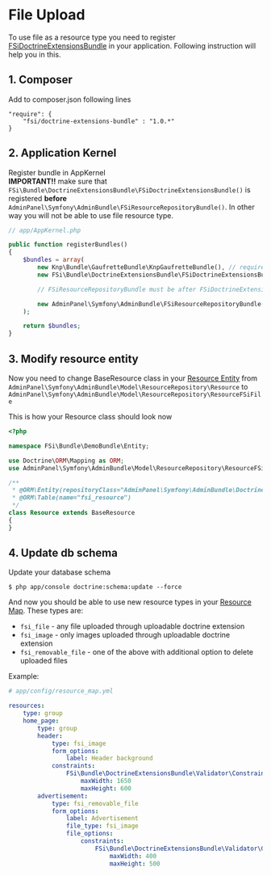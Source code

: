 # File Upload

To use file as a resource type you need to register [FSiDoctrineExtensionsBundle](https://github.com/fsi-open/doctrine-extensions-bundle)
in your application. Following instruction will help you in this.

## 1. Composer
Add to composer.json following lines

```
"require": {
    "fsi/doctrine-extensions-bundle" : "1.0.*"
}
```

## 2. Application Kernel

Register bundle in AppKernel  
**IMPORTANT!!** make sure that ``FSi\Bundle\DoctrineExtensionsBundle\FSiDoctrineExtensionsBundle()`` is registered
**before** ``AdminPanel\Symfony\AdminBundle\FSiResourceRepositoryBundle()``. In other way you will not be able
to use file resource type.

```php
// app/AppKernel.php

public function registerBundles()
{
    $bundles = array(
        new Knp\Bundle\GaufretteBundle\KnpGaufretteBundle(), // required by FSiDoctrineExtensionsBundle
        new FSi\Bundle\DoctrineExtensionsBundle\FSiDoctrineExtensionsBundle(),

        // FSiResourceRepositoryBundle must be after FSiDoctrineExtensionsBundle

        new AdminPanel\Symfony\AdminBundle\FSiResourceRepositoryBundle()
    );

    return $bundles;
}
```

## 3. Modify resource entity

Now you need to change BaseResource class in your [Resource Entity](installation.md#3-create-entity) from
``AdminPanel\Symfony\AdminBundle\Model\ResourceRepository\Resource`` to ``AdminPanel\Symfony\AdminBundle\Model\ResourceRepository\ResourceFSiFile``

This is how your Resource class should look now
```php
<?php

namespace FSi\Bundle\DemoBundle\Entity;

use Doctrine\ORM\Mapping as ORM;
use AdminPanel\Symfony\AdminBundle\Model\ResourceRepository\ResourceFSiFile as BaseResource;

/**
 * @ORM\Entity(repositoryClass="AdminPanel\Symfony\AdminBundle\Doctrine\ResourceRepository\ResourceRepository")
 * @ORM\Table(name="fsi_resource")
 */
class Resource extends BaseResource
{
}
```

## 4. Update db schema

Update your database schema

```
$ php app/console doctrine:schema:update --force
```

And now you should be able to use new resource types in your [Resource Map](resource_map.md). These types are:

- ``fsi_file`` - any file uploaded through uploadable doctrine extension
- ``fsi_image`` - only images uploaded through uploadable doctrine extension
- ``fsi_removable_file`` - one of the above with additional option to delete uploaded files

Example:

```yaml
# app/config/resource_map.yml

resources:
    type: group
    home_page:
        type: group
        header:
            type: fsi_image
            form_options:
                label: Header background
            constraints:
                FSi\Bundle\DoctrineExtensionsBundle\Validator\Constraints\Image:
                    maxWidth: 1650
                    maxHeight: 600
        advertisement:
            type: fsi_removable_file
            form_options:
                label: Advertisement
                file_type: fsi_image
                file_options:
                    constraints:
                        FSi\Bundle\DoctrineExtensionsBundle\Validator\Constraints\Image:
                            maxWidth: 400
                            maxHeight: 500
```
